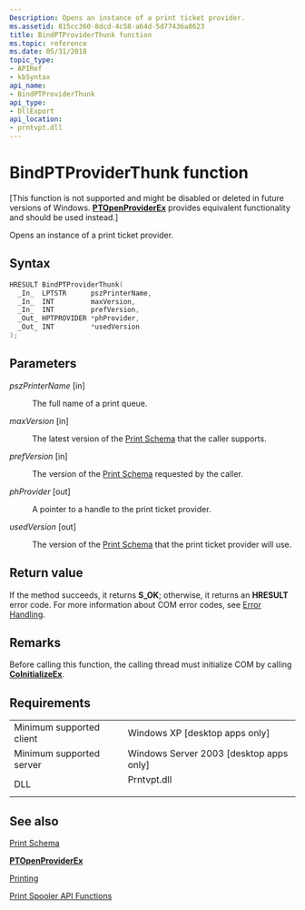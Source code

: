 ```yaml
---
Description: Opens an instance of a print ticket provider.
ms.assetid: 815cc360-8dcd-4c58-a64d-5d77436a8623
title: BindPTProviderThunk function
ms.topic: reference
ms.date: 05/31/2018
topic_type: 
- APIRef
- kbSyntax
api_name: 
- BindPTProviderThunk
api_type: 
- DllExport
api_location: 
- prntvpt.dll
---
```


# BindPTProviderThunk function

\[This function is not supported and might be disabled or deleted in future versions of Windows. [**PTOpenProviderEx**](/windows/desktop/api/prntvpt/nf-prntvpt-ptopenproviderex) provides equivalent functionality and should be used instead.\]

Opens an instance of a print ticket provider.

## Syntax


```C++
HRESULT BindPTProviderThunk(
  _In_  LPTSTR      pszPrinterName,
  _In_  INT         maxVersion,
  _In_  INT         prefVersion,
  _Out_ HPTPROVIDER *phProvider,
  _Out_ INT         *usedVersion
);
```



## Parameters

<dl> <dt>

*pszPrinterName* \[in\]
</dt> <dd>

The full name of a print queue.

</dd> <dt>

*maxVersion* \[in\]
</dt> <dd>

The latest version of the [Print Schema](./printschema.md) that the caller supports.

</dd> <dt>

*prefVersion* \[in\]
</dt> <dd>

The version of the [Print Schema](./printschema.md) requested by the caller.

</dd> <dt>

*phProvider* \[out\]
</dt> <dd>

A pointer to a handle to the print ticket provider.

</dd> <dt>

*usedVersion* \[out\]
</dt> <dd>

The version of the [Print Schema](./printschema.md) that the print ticket provider will use.

</dd> </dl>

## Return value

If the method succeeds, it returns **S\_OK**; otherwise, it returns an **HRESULT** error code. For more information about COM error codes, see [Error Handling](../com/error-handling-in-com.md).

## Remarks

Before calling this function, the calling thread must initialize COM by calling [**CoInitializeEx**](/windows/desktop/api/combaseapi/nf-combaseapi-coinitializeex).

## Requirements



|                                     |                                                                                        |
|-------------------------------------|----------------------------------------------------------------------------------------|
| Minimum supported client<br/> | Windows XP \[desktop apps only\]<br/>                                            |
| Minimum supported server<br/> | Windows Server 2003 \[desktop apps only\]<br/>                                   |
| DLL<br/>                      | <dl> <dt>Prntvpt.dll</dt> </dl> |



## See also

<dl> <dt>

[Print Schema](./printschema.md)
</dt> <dt>

[**PTOpenProviderEx**](/windows/desktop/api/prntvpt/nf-prntvpt-ptopenproviderex)
</dt> <dt>

[Printing](printdocs-printing.md)
</dt> <dt>

[Print Spooler API Functions](printing-and-print-spooler-functions.md)
</dt> </dl>

 

